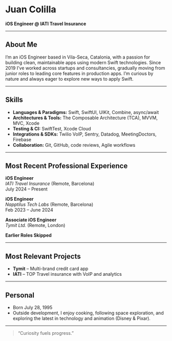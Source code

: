# Juan Colilla

**iOS Engineer @ IATI Travel Insurance**

---

## About Me

I’m an iOS Engineer based in Vila-Seca, Catalonia, with a passion for building clean, maintainable apps using modern Swift technologies. Since 2019 I’ve worked across startups and consultancies, gradually moving from junior roles to leading core features in production apps. I’m curious by nature and always eager to explore new ways to apply Swift.

---

## Skills

- **Languages & Paradigms:** Swift, SwiftUI, UIKit, Combine, async/await 
- **Architectures & Tools:** The Composable Architecture (TCA), MVVM, MVC, Xcode
- **Testing & CI:** SwiftTest, Xcode Cloud  
- **Integrations & SDKs:** Twilio VoIP, Sentry, Datadog, MeetingDoctors, Firebase  
- **Collaboration:** Git, GitHub, code reviews, Agile workflows  

---

## Most Recent Professional Experience

**iOS Engineer**  
_IATI Travel Insurance_ (Remote, Barcelona)  
July 2024 – Present   

**iOS Engineer**  
_Napptilus Tech Labs_ (Remote, Barcelona)  
Feb 2023 – June 2024  

**Associate iOS Engineer**  
_Tymit Ltd._ (Remote, London)  

**Earlier Roles Skipped**

---

## Most Relevant Projects

- **Tymit** – Multi-brand credit card app  
- **IATI** – TOP Travel insurance with VoIP and analytics  

---

## Personal

- Born July 28, 1995  
- Outside development, I enjoy cooking, following space exploration, and exploring the latest in technology and animation (Disney & Pixar).  

---

> “Curiosity fuels progress.”  
